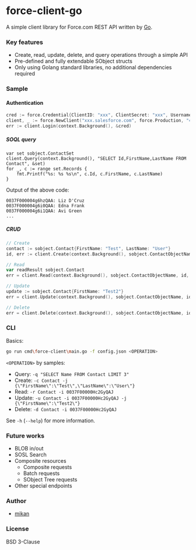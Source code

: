 force-client-go
===============

A simple client library for Force.com REST API written by [Go](https://golang.org/).

### Key features

- Create, read, update, delete, and query operations through a simple API
- Pre-defined and fully extendable SObject structs
- Only using Golang standard libraries, no additional dependencies required 

### Sample

#### Authentication

```go
cred := force.Credential{ClientID: "xxx", ClientSecret: "xxx", Username: "xxx", Password: "xxx", APIToken: "xxx"}
client, _ := force.NewClient("xxx.salesforce.com", force.Production, "41.0", nil)
err := client.Login(context.Background(), &cred)
```

##### SOQL query

```
var set sobject.ContactSet
client.Query(context.Background(), "SELECT Id,FirstName,LastName FROM Contact", &set)
for _, c := range set.Records {
    fmt.Printf("%s: %s %s\n", c.Id, c.FirstName, c.LastName)
}
```

Output of the above code:

```
0037F000004g6hzQAA: Liz D'Cruz
0037F000004g6i0QAA: Edna Frank
0037F000004g6i1QAA: Avi Green
...
```

##### CRUD

```go
// Create
contact := sobject.Contact{FirstName: "Test", LastName: "User"}
id, err := client.Create(context.Background(), sobject.ContactObjectName, &contact)

// Read
var readResult sobject.Contact
err = client.Read(context.Background(), sobject.ContactObjectName, id, &readResult)

// Update
update := sobject.Contact{FirstName: "Test2"}
err = client.Update(context.Background(), sobject.ContactObjectName, id, &update)

// Delete
err = client.Delete(context.Background(), sobject.ContactObjectName, id)
```

### CLI

Basics:

```bash
go run cmd\force-client\main.go -f config.json <OPERATION>
```

`<OPERATION>` by samples:

- Query: `-q "SELECT Name FROM Contact LIMIT 3"`
- Create: `-c Contact -j {\"FirstName\":\"Test\",\"LastName\":\"User\"}`
- Read: `-r Contact -i 0037F00000Hc2GyQAJ`
- Update: `-u Contact -i 0037F00000Hc2GyQAJ -j {\"FirstName\":\"Test2\"}`
- Delete: `-d Contact -i 0037F00000Hc2GyQAJ`

See `-h` (`--help`) for more information.

### Future works

- BLOB in/out
- SOSL Search
- Composite resources
  - Composite requests
  - Batch requests
  - SObject Tree requests
- Other special endpoints

### Author

- [mikan](https://github.com/mikan)

### License

BSD 3-Clause
